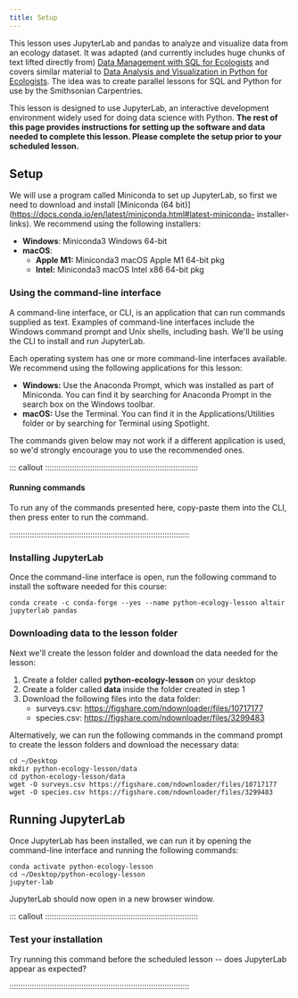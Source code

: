```yaml
---
title: Setup
---
```


This lesson uses JupyterLab and pandas to analyze and visualize data
from an ecology dataset. It was adapted (and currently includes huge
chunks of text lifted directly from) [Data Management with SQL for
Ecologists](https://datacarpentry.org/sql-ecology-lesson/) and covers
similar material to [Data Analysis and Visualization in Python for
Ecologists](https://datacarpentry.org/python-ecology-lesson/). The idea
was to create parallel lessons for SQL and Python for use by the
Smithsonian Carpentries.

This lesson is designed to use JupyterLab, an interactive development
environment widely used for doing data science with Python. **The rest
of this page provides instructions for setting up the software and data
needed to complete this lesson. Please complete the setup prior to your
scheduled lesson.**

## Setup

We will use a program called Miniconda to set up JupyterLab, so first we
need to download and install [Miniconda (64
bit)](https://docs.conda.io/en/latest/miniconda.html#latest-miniconda-
installer-links). We recommend using the following installers:

-   **Windows**: Miniconda3 Windows 64-bit
-   **macOS**:
    -   **Apple M1:** Miniconda3 macOS Apple M1 64-bit pkg
    -   **Intel:** Miniconda3 macOS Intel x86 64-bit pkg

### Using the command-line interface

A command-line interface, or CLI, is an application that can run
commands supplied as text. Examples of command-line interfaces include
the Windows command prompt and Unix shells, including bash. We'll be
using the CLI to install and run JupyterLab.

Each operating system has one or more command-line interfaces available.
We recommend using the following applications for this lesson:

-   **Windows:** Use the Anaconda Prompt, which was installed as
    part of Miniconda. You can find it by searching for Anaconda
    Prompt in the search box on the Windows toolbar.
-   **macOS:** Use the Terminal. You can find it in the
    Applications/Utilities folder or by searching for Terminal using
    Spotlight.

The commands given below may not work if a different application is
used, so we'd strongly encourage you to use the recommended ones.

::: callout ::::::::::::::::::::::::::::::::::::::::::::::::::::::::::::::::::::

#### Running commands

To run any of the commands presented here, copy-paste them into the CLI,
then press enter to run the command.

::::::::::::::::::::::::::::::::::::::::::::::::::::::::::::::::::::::::::::::::

### Installing JupyterLab

Once the command-line interface is open, run the following command to
install the software needed for this course:

```
conda create -c conda-forge --yes --name python-ecology-lesson altair jupyterlab pandas
```

### Downloading data to the lesson folder

Next we'll create the lesson folder and download the data needed for the
lesson:

1.  Create a folder called **python-ecology-lesson** on your desktop
2.  Create a folder called **data** inside the folder created in
    step 1
3.  Download the following files into the data folder:
    -   surveys.csv:
        https://figshare.com/ndownloader/files/10717177
    -   species.csv:
        https://figshare.com/ndownloader/files/3299483

Alternatively, we can run the following commands in the command prompt
to create the lesson folders and download the necessary data:

```
cd ~/Desktop
mkdir python-ecology-lesson/data
cd python-ecology-lesson/data
wget -O surveys.csv https://figshare.com/ndownloader/files/10717177
wget -O species.csv https://figshare.com/ndownloader/files/3299483
```

## Running JupyterLab

Once JupyterLab has been installed, we can run it by opening the
command-line interface and running the following commands:

```
conda activate python-ecology-lesson
cd ~/Desktop/python-ecology-lesson
jupyter-lab
```

JupyterLab should now open in a new browser window.

::: callout ::::::::::::::::::::::::::::::::::::::::::::::::::::::::::::::::::::

### Test your installation

Try running this command before the scheduled lesson -- does JupyterLab
appear as expected?

::::::::::::::::::::::::::::::::::::::::::::::::::::::::::::::::::::::::::::::::
